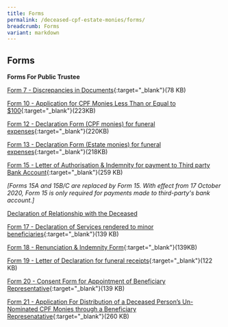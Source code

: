 ```yaml
---
title: Forms
permalink: /deceased-cpf-estate-monies/forms/
breadcrumb: Forms
variant: markdown
---
```

Forms
---

**Forms For Public Trustee**<br>

[Form 7 - Discrepancies in Documents](/files/Forms_Page/DiscrepanciesinDocuments(Form7).pdf){:target="_blank"}(78 KB)

[Form 10 - Application for CPF Monies Less Than or Equal to $100](/files/Forms_Page/Form10.pdf){:target="_blank"}(223KB)

[Form 12 - Declaration Form (CPF monies) for funeral expenses](/files/Forms_Page/Declarationform(CPFMonies)forfuneralexpenses(Form12).pdf){:target="_blank"}(220KB)

[Form 13 - Declaration Form (Estate monies) for funeral expenses](/files/Forms_Page/Declarationform(EstateMonies)forfuneralexpenses(Form13).pdf){:target="_blank"}(218KB)

[Form 15 - Letter of Authorisation &amp; Indemnity for payment to Third party Bank Account](/files/Forms_Page/Form15.pdf){:target="_blank"}(259 KB)

*[Forms 15A and 15B/C are replaced by Form 15. With effect from 17 October 2020, Form 15 is only required for payments made to third-party's bank account.]*

[ Declaration of Relationship with the Deceased ](/files/Forms_Page/Form16_DeclarationofRelationshipwithDeceased.pdf)

[Form 17 - Declaration of Services rendered to minor beneficiaries](/files/Forms_Page/DeclarationofServicesrenderedtoMinor(Form17).pdf){:target="_blank"}(139 KB)

[Form 18 - Renunciation &amp; Indemnity Form](/files/Forms_Page/Form18.pdf){:target="_blank"}(139KB)

[Form 19 - Letter of Declaration for funeral receipts](/files/Forms_Page/Form%2019_Letter%20of%20Declaration%20for%20Funeral%20Receipts.pdf){:target="_blank"}(122 KB)

[Form 20 - Consent Form for Appointment of Beneficiary Representative](/files/Forms_Page/Form20.pdf){:target="_blank"}(139 KB)

[Form 21 - Application For Distribution of a Deceased Person’s Un-Nominated CPF Monies through a Beneficiary Represenatative](/files/Forms_Page/Form21_BRApplicationForm.pdf){:target="_blank"}(260 KB)